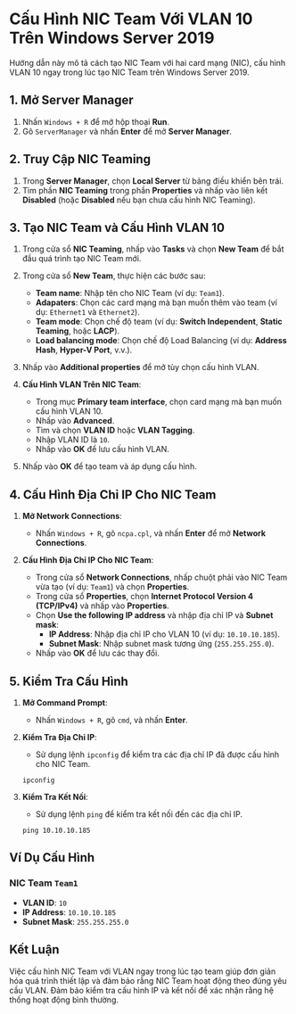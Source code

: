 # Cấu Hình NIC Team Với VLAN 10 Trên Windows Server 2019

Hướng dẫn này mô tả cách tạo NIC Team với hai card mạng (NIC), cấu hình VLAN 10 ngay trong lúc tạo NIC Team trên Windows Server 2019.

## 1. Mở Server Manager

1. Nhấn `Windows + R` để mở hộp thoại **Run**.
2. Gõ `ServerManager` và nhấn **Enter** để mở **Server Manager**.

## 2. Truy Cập NIC Teaming

1. Trong **Server Manager**, chọn **Local Server** từ bảng điều khiển bên trái.
2. Tìm phần **NIC Teaming** trong phần **Properties** và nhấp vào liên kết **Disabled** (hoặc **Disabled** nếu bạn chưa cấu hình NIC Teaming).

## 3. Tạo NIC Team và Cấu Hình VLAN 10

1. Trong cửa sổ **NIC Teaming**, nhấp vào **Tasks** và chọn **New Team** để bắt đầu quá trình tạo NIC Team mới.

2. Trong cửa sổ **New Team**, thực hiện các bước sau:
   - **Team name**: Nhập tên cho NIC Team (ví dụ: `Team1`).
   - **Adapaters**: Chọn các card mạng mà bạn muốn thêm vào team (ví dụ: `Ethernet1` và `Ethernet2`).
   - **Team mode**: Chọn chế độ team (ví dụ: **Switch Independent**, **Static Teaming**, hoặc **LACP**).
   - **Load balancing mode**: Chọn chế độ Load Balancing (ví dụ: **Address Hash**, **Hyper-V Port**, v.v.).

3. Nhấp vào **Additional properties** để mở tùy chọn cấu hình VLAN.

4. **Cấu Hình VLAN Trên NIC Team**:
   - Trong mục **Primary team interface**, chọn card mạng mà bạn muốn cấu hình VLAN 10.
   - Nhấp vào **Advanced**.
   - Tìm và chọn **VLAN ID** hoặc **VLAN Tagging**.
   - Nhập VLAN ID là `10`.
   - Nhấp vào **OK** để lưu cấu hình VLAN.

5. Nhấp vào **OK** để tạo team và áp dụng cấu hình.

## 4. Cấu Hình Địa Chỉ IP Cho NIC Team

1. **Mở Network Connections**:
   - Nhấn `Windows + R`, gõ `ncpa.cpl`, và nhấn **Enter** để mở **Network Connections**.

2. **Cấu Hình Địa Chỉ IP Cho NIC Team**:
   - Trong cửa sổ **Network Connections**, nhấp chuột phải vào NIC Team vừa tạo (ví dụ: `Team1`) và chọn **Properties**.
   - Trong cửa sổ **Properties**, chọn **Internet Protocol Version 4 (TCP/IPv4)** và nhấp vào **Properties**.
   - Chọn **Use the following IP address** và nhập địa chỉ IP và **Subnet mask**:
     - **IP Address**: Nhập địa chỉ IP cho VLAN 10 (ví dụ: `10.10.10.185`).
     - **Subnet Mask**: Nhập subnet mask tương ứng (`255.255.255.0`).
   - Nhấp vào **OK** để lưu các thay đổi.

## 5. Kiểm Tra Cấu Hình

1. **Mở Command Prompt**:
   - Nhấn `Windows + R`, gõ `cmd`, và nhấn **Enter**.

2. **Kiểm Tra Địa Chỉ IP**:
   - Sử dụng lệnh `ipconfig` để kiểm tra các địa chỉ IP đã được cấu hình cho NIC Team.

    ```shell
    ipconfig
    ```

3. **Kiểm Tra Kết Nối**:
   - Sử dụng lệnh `ping` để kiểm tra kết nối đến các địa chỉ IP.

    ```shell
    ping 10.10.10.185
    ```

## Ví Dụ Cấu Hình

### NIC Team `Team1`

- **VLAN ID**: `10`
- **IP Address**: `10.10.10.185`
- **Subnet Mask**: `255.255.255.0`

## Kết Luận

Việc cấu hình NIC Team với VLAN ngay trong lúc tạo team giúp đơn giản hóa quá trình thiết lập và đảm bảo rằng NIC Team hoạt động theo đúng yêu cầu VLAN. Đảm bảo kiểm tra cấu hình IP và kết nối để xác nhận rằng hệ thống hoạt động bình thường.

